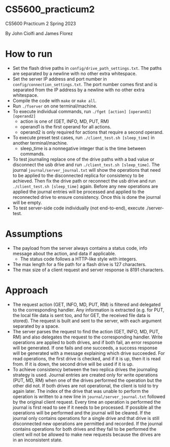 # CS5600_practicum2
CS5600 Practicum 2 Spring 2023

By John Ciolfi and James Florez

# How to run
- Set the flash drive paths in `config/drive_path_settings.txt`. The paths are separated by a newline with no other extra whitespace.
- Set the server IP address and port number in `config/connection_settings.txt`. The port number comes first and is separated from the IP address by a newline with no other extra whitespace.
- Compile the code with `make` or `make all`.
- Run `./fserver` on one terminal/machine.
- To execute individual commands, run `./fget [action] [operand1] [operand2]`
  - action is one of (GET, INFO, MD, PUT, RM)
  - operand1 is the first operand for all actions.
  - operand2 is only required for actions that require a second operand.
- To execute preset test cases, run `./client_test.sh [sleep_time]` in another terminal/machine.
    - sleep_time is a nonnegative integer that is the time between commands.
- To test journaling replace one of the drive paths with a bad value or disconnect the usb drive and run `./client_test.sh [sleep_time]`. The journal `journal/server_journal.txt` will show the operations that need to be applied to the disconnected replica for consistency to be achieved. Then fix the drive path or reconnect the usb drive and run `./client_test.sh [sleep_time]` again. Before any new operations are applied the journal entries will be processed and applied to the reconnected drive to ensure consistency. Once this is done the journal will be empty.
- To test server-side code individually (not end-to-end), execute ./server-test.

# Assumptions
- The payload from the server always contains a status code, info message about the action, and data if applicable.
    - The status code follows a HTTP-like style with integers.
- The max length for a file path for a flash drive is 127 characters.
- The max size of a client request and server response is 8191 characters.

# Approach
- The request action (GET, INFO, MD, PUT, RM) is filtered and delegated to the corresponding handler. Any information is extracted (e.g. for PUT, the local file data is sent too, and for GET, the received file data is stored). The request is built and sent to the server, with each argument separated by a space.
- The server parses the request to find the action (GET, INFO, MD, PUT, RM) and also delegates the request to the corresponding handler. Write operations are applied to both drives, and if both fail, an error response will be generated. If one fails and one succeeds, a success response will be generated with a message explaining which drive succeeded. For read operations, the first drive is checked, and if it is up, then it is read from. If it is down, the second drive will be used if it is up.
- To achieve consistency between the two replica drives the journaling strategy is used. Journal entries are created only for write operations (PUT, MD, RM) when one of the drives performed the operation but the other did not. If both drives are not operational, the client is told to try again later. The index of the drive that was unable to perform the operation is written to a new line in `journal/server_journal.txt` followed by the original client request. Every time an operation is performed the journal is first read to see if it needs to be processed. If possible all the operations will be performed and the journal will be cleared. If the journal only contains operations for a single drive and that drive is still disconnected new operations are permitted and recorded. If the journal contains operations for both drives and they fail to be performed the client will not be allowed to make new requests because the drives are in an inconsistent state.


